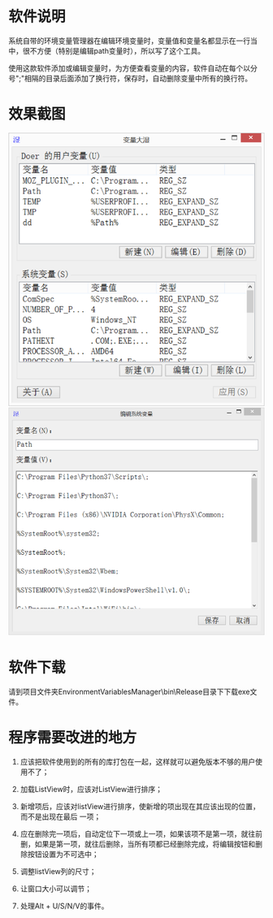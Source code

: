 软件说明
========
系统自带的环境变量管理器在编辑环境变量时，变量值和变量名都显示在一行当中，很不方便（特别是编辑path变量时），所以写了这个工具。

使用这款软件添加或编辑变量时，为方便查看变量的内容，软件自动在每个以分号";"相隔的目录后面添加了换行符，保存时，自动删除变量中所有的换行符。

效果截图
========
![主界面](mainForm.png)
![变量编辑界面](subForm.png) 

软件下载
============
请到项目文件夹EnvironmentVariablesManager\bin\Release目录下下载exe文件。

程序需要改进的地方
=================

1. 应该把软件使用到的所有的库打包在一起，这样就可以避免版本不够的用户使用不了；

2. 加载ListView时，应该对ListView进行排序；

3. 新增项后，应该对listView进行排序，使新增的项出现在其应该出现的位置，而不是出现在最后 一项；

4. 应在删除完一项后，自动定位下一项或上一项，如果该项不是第一项，就往前删，如果是第一项，就往后删除，当所有项都已经删除完成，将编辑按钮和删除按钮设置为不可选中；

5. 调整listView列的尺寸；

6. 让窗口大小可以调节；

7. 处理Alt + U/S/N/V的事件。

